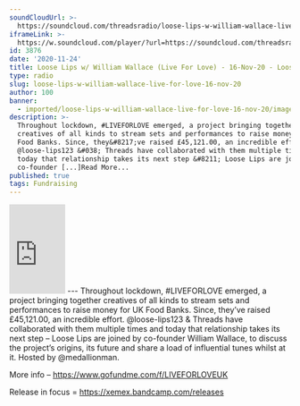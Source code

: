 ```yaml
---
soundCloudUrl: >-
  https://soundcloud.com/threadsradio/loose-lips-w-william-wallace-live-for-love-16-nov-20
iframeLink: >-
  https://w.soundcloud.com/player/?url=https://soundcloud.com/threadsradio/loose-lips-w-william-wallace-live-for-love-16-nov-20&color=00aabb&auto_play=false&hide_related=false&show_comments=true&show_user=true&show_reposts=false
id: 3876
date: '2020-11-24'
title: Loose Lips w/ William Wallace (Live For Love) - 16-Nov-20 - Loose Lips
type: radio
slug: loose-lips-w-william-wallace-live-for-love-16-nov-20
author: 100
banner:
  - imported/loose-lips-w-william-wallace-live-for-love-16-nov-20/image3876.jpeg
description: >-
  Throughout lockdown, #LIVEFORLOVE emerged, a project bringing together
  creatives of all kinds to stream sets and performances to raise money for UK
  Food Banks. Since, they&#8217;ve raised £45,121.00, an incredible effort.
  @loose-lips123 &#038; Threads have collaborated with them multiple times and
  today that relationship takes its next step &#8211; Loose Lips are joined by
  co-founder [...]Read More...
published: true
tags: Fundraising
---
```

<iframe id="sc-widget" title="title" width="100" height="160" scrolling="no" frameborder="yes" allow="autoplay" src="https://w.soundcloud.com/player/?url=https://soundcloud.com/threadsradio/loose-lips-w-william-wallace-live-for-love-16-nov-20&amp;color=00aabb&amp;auto_play=false&amp;hide_related=false&amp;show_comments=true&amp;show_user=true&amp;show_reposts=false"></iframe>
---
Throughout lockdown, #LIVEFORLOVE emerged, a project bringing together creatives of all kinds to stream sets and performances to raise money for UK Food Banks. Since, they’ve raised £45,121.00, an incredible effort. @loose-lips123 & Threads have collaborated with them multiple times and today that relationship takes its next step – Loose Lips are joined by co-founder William Wallace, to discuss the project’s origins, its future and share a load of influential tunes whilst at it. Hosted by @medallionman.

More info – https://www.gofundme.com/f/LIVEFORLOVEUK

Release in focus = https://xemex.bandcamp.com/releases